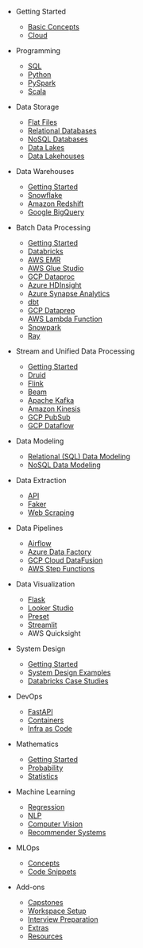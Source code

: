 - Getting Started

  - [Basic Concepts](01-foundations/basics/)
  - [Cloud](01-foundations/cloud/)

- Programming

  - [SQL](01-foundations/language/sql/)
  - [Python](01-foundations/language/python/)
  - [PySpark](01-foundations/language/pyspark/)
  - [Scala](01-foundations/language/scala/)

- Data Storage

  - [Flat Files](02-storage/flat-files/)
  - [Relational Databases](02-storage/databases/)
  - [NoSQL Databases](02-storage/nosql-databases/)
  - [Data Lakes](02-storage/datalakes/)
  - [Data Lakehouses](02-storage/lakehouses/)

- Data Warehouses

  - [Getting Started](02-storage/warehouses/)
  - [Snowflake](02-storage/warehouses/snowflake/)
  - [Amazon Redshift](02-storage/warehouses/amazon-redshift/)
  - [Google BigQuery](02-storage/warehouses/bigquery/)

- Batch Data Processing

  - [Getting Started](01-foundations/basics/batch-data-processing.md)
  - [Databricks](03-processing/databricks/)
  - [AWS EMR](03-processing/aws-emr/)
  - [AWS Glue Studio](03-processing/aws-glue/)
  - [GCP Dataproc](03-processing/gcp-dataproc/)
  - [Azure HDInsight](03-processing/azure-hdinsight/)
  - [Azure Synapse Analytics](03-processing/azure-synapse-analytics/)
  - [dbt](03-processing/dbt/)
  - [GCP Dataprep](03-processing/gcp-dataprep/)
  - [AWS Lambda Function](03-processing/aws-lambda-function/)
  - [Snowpark](03-processing/snowpark/)
  - [Ray](03-processing/ray/)

- Stream and Unified Data Processing

  - [Getting Started](01-foundations/basics/stream-data-processing.md)
  - [Druid](03-processing/druid/)
  - [Flink](03-processing/flink/)
  - [Beam](03-processing/beam/)
  - [Apache Kafka](03-processing/kafka/)
  - [Amazon Kinesis](03-processing/kinesis/)
  - [GCP PubSub](03-processing/pubsub/)
  - [GCP Dataflow](03-processing/dataflow/)

- Data Modeling

  - [Relational (SQL) Data Modeling](04-data-modeling/sql/)
  - [NoSQL Data Modeling](04-data-modeling/nosql/)

- Data Extraction

  - [API](05-extraction/api/)
  - [Faker](05-extraction/faker/)
  - [Web Scraping](05-extraction/webscraping/)

- Data Pipelines

  - [Airflow](06-orchestration/airflow/)
  - [Azure Data Factory](06-orchestration/azure-data-factory/)
  - [GCP Cloud DataFusion](06-orchestration/datafusion/)
  - [AWS Step Functions](06-orchestration/stepfunctions/)

- Data Visualization

  - [Flask](08-visualization/flask/)
  - [Looker Studio](08-visualization/looker-studio/)
  - [Preset](08-visualization/preset/)
  - [Streamlit](08-visualization/streamlit/)
  - AWS Quicksight

- System Design

  - [Getting Started](system-design/README.md)
  - [System Design Examples](system-design/examples.md)
  - [Databricks Case Studies](system-design/databricks-case-studies.md)

- DevOps

  - [FastAPI](07-devops/fastapi/)
  - [Containers](07-devops/containers/)
  - [Infra as Code](07-devops/iac/)

- Mathematics

  - [Getting Started](mathematics/)
  - [Probability](mathematics/probability/)
  - [Statistics](mathematics/statistics/)
  
- Machine Learning

  - [Regression](10-datascience/regression/)
  - [NLP](10-datascience/nlp/)
  - [Computer Vision](10-datascience/computer-vision/)
  - [Recommender Systems](10-datascience/recsys/)

- MLOps

  - [Concepts](17-mlops/)
  - [Code Snippets](17-mlops/code-snippets.md)

- Add-ons

  - [Capstones](12-capstones/README.md)
  - [Workspace Setup](01-foundations/developer/)
  - [Interview Preparation](a1-interviewprep/)
  - [Extras](b3-misc/extras.md)
  - [Resources](b3-misc/resources.md)
